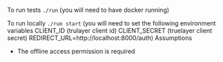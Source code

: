 To run tests `./run` (you will need to have docker running)

To run locally `./run start` (you will need to set the following environment variables CLIENT_ID (trulayer client id)
                                                                                       CLIENT_SECRET (truelayer client secret)
                                                                                       REDIRECT_URL=http://localhost:8000/auth)
Assumptions

- The offline access permission is required
